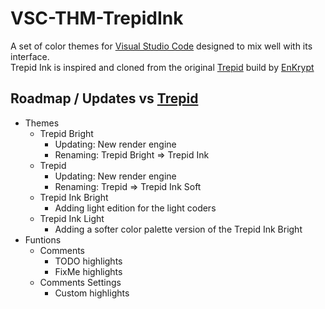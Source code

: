 # VSC-THM-TrepidInk

A set of color themes for [Visual Studio Code](https://code.visualstudio.com/) designed to mix well with its interface.  
Trepid Ink is inspired and cloned from the original [Trepid](https://github.com/EnKrypt/Trepid) build by [EnKrypt](https://github.com/EnKrypt/)

## Roadmap / Updates vs [Trepid](https://github.com/EnKrypt/Trepid)
- Themes
  - Trepid Bright
    - Updating: New render engine
    - Renaming: Trepid Bright => Trepid Ink
  - Trepid
    - Updating: New render engine
    - Renaming: Trepid => Trepid Ink Soft
  - Trepid Ink Bright
    - Adding light edition for the light coders 
  - Trepid Ink Light
    - Adding a softer color palette version of the Trepid Ink Bright
- Funtions
  - Comments
    - TODO highlights
    - FixMe highlights
  - Comments Settings
    - Custom highlights